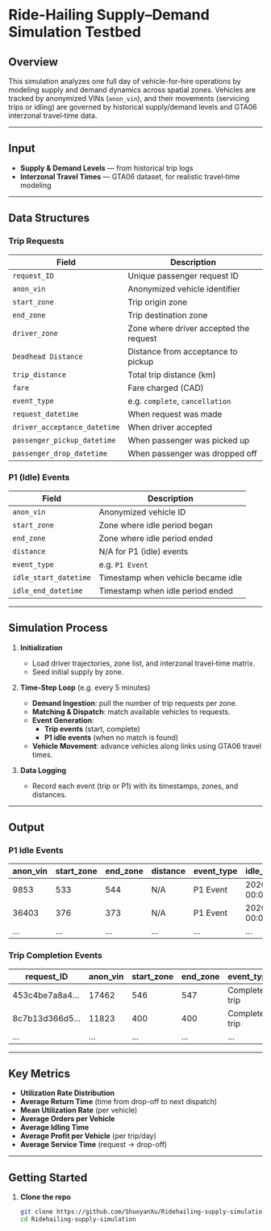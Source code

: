 # Ride-Hailing Supply–Demand Simulation Testbed

## Overview  
This simulation analyzes one full day of vehicle-for-hire operations by modeling supply and demand dynamics across spatial zones. Vehicles are tracked by anonymized VINs (`anon_vin`), and their movements (servicing trips or idling) are governed by historical supply/demand levels and GTA06 interzonal travel‐time data.

---

## Input  

- **Supply & Demand Levels** — from historical trip logs  
- **Interzonal Travel Times** — GTA06 dataset, for realistic travel‐time modeling  

---

## Data Structures  

### Trip Requests  
| Field                          | Description                                   |
|--------------------------------|-----------------------------------------------|
| `request_ID`                   | Unique passenger request ID                   |
| `anon_vin`                     | Anonymized vehicle identifier                 |
| `start_zone`                   | Trip origin zone                              |
| `end_zone`                     | Trip destination zone                         |
| `driver_zone`                  | Zone where driver accepted the request        |
| `Deadhead Distance`            | Distance from acceptance to pickup            |
| `trip_distance`                | Total trip distance (km)                      |
| `fare`                         | Fare charged (CAD)                            |
| `event_type`                   | e.g. `complete`, `cancellation`               |
| `request_datetime`             | When request was made                         |
| `driver_acceptance_datetime`   | When driver accepted                          |
| `passenger_pickup_datetime`    | When passenger was picked up                  |
| `passenger_drop_datetime`      | When passenger was dropped off                |

### P1 (Idle) Events  
| Field                   | Description                                     |
|-------------------------|-------------------------------------------------|
| `anon_vin`              | Anonymized vehicle ID                           |
| `start_zone`            | Zone where idle period began                    |
| `end_zone`              | Zone where idle period ended                    |
| `distance`              | N/A for P1 (idle) events                        |
| `event_type`            | e.g. `P1 Event`                                 |
| `idle_start_datetime`   | Timestamp when vehicle became idle              |
| `idle_end_datetime`     | Timestamp when idle period ended                |

---

## Simulation Process  

1. **Initialization**  
   - Load driver trajectories, zone list, and interzonal travel‐time matrix.  
   - Seed initial supply by zone.  

2. **Time-Step Loop** (e.g. every 5 minutes)  
   - **Demand Ingestion**: pull the number of trip requests per zone.  
   - **Matching & Dispatch**: match available vehicles to requests.  
   - **Event Generation**:  
     - **Trip events** (start, complete)  
     - **P1 idle events** (when no match is found)  
   - **Vehicle Movement**: advance vehicles along links using GTA06 travel times.  

3. **Data Logging**  
   - Record each event (trip or P1) with its timestamps, zones, and distances.

---

## Output  

### P1 Idle Events  
| anon_vin | start_zone | end_zone | distance | event_type | idle_start_datetime | idle_end_datetime |
|----------|------------|----------|----------|------------|---------------------|-------------------|
| 9853     | 533        | 544      | N/A      | P1 Event   | 2020-01-02 00:00    | 2020-01-02 00:05  |
| 36403    | 376        | 373      | N/A      | P1 Event   | 2020-01-02 00:05    | 2020-01-02 00:12  |
| …        | …          | …        | …        | …          | …                   | …                 |

### Trip Completion Events  
| request_ID                                | anon_vin | start_zone | end_zone | event_type     | request_datetime    | driver_acceptance_datetime | passenger_pickup_datetime | passenger_drop_datetime |
|-------------------------------------------|----------|------------|----------|----------------|---------------------|----------------------------|---------------------------|-------------------------|
| 453c4be7a8a4…                             | 17462    | 546        | 547      | Complete trip  | 2020-01-02 00:00    | 2020-01-02 00:00           | 2020-01-02 00:01          | 2020-01-02 00:03        |
| 8c7b13d366d5…                             | 11823    | 400        | 400      | Complete trip  | 2020-01-02 00:00    | 2020-01-02 00:00           | 2020-01-02 00:02          | 2020-01-02 00:05        |
| …                                         | …        | …          | …        | …              | …                   | …                          | …                         | …                       |

---

## Key Metrics  

- **Utilization Rate Distribution**  
- **Average Return Time** (time from drop-off to next dispatch)  
- **Mean Utilization Rate** (per vehicle)  
- **Average Orders per Vehicle**  
- **Average Idling Time**  
- **Average Profit per Vehicle** (per trip/day)  
- **Average Service Time** (request → drop-off)  

---

## Getting Started  

1. **Clone the repo**  
   ```bash
   git clone https://github.com/ShuoyanXu/Ridehailing-supply-simulation.git
   cd Ridehailing-supply-simulation
